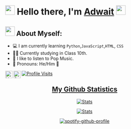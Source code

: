 #  <img src="https://cdn.discordapp.com/emojis/818707877497667635.gif?v=1" width="30px"> Hello there, I'm [Adwait](https://youtube.com/c/CHOK1NGBOMBARDI3R) <img src="https://cdn.discordapp.com/emojis/818707877497667635.gif?v=1" width="30px">

## <img src="https://cdn.discordapp.com/emojis/825569379042459698.gif?v=1" width="30px"> About Myself:
   
- 💻 I am currently learning ```Python```,```JavaScript```,```HTML```, ```CSS```
- 👨‍🎓 Currently studying in Class 10th.
- 🎵 I like to listen to Pop Music.
- 🤔 Pronouns: He/Him 👦

<a href="https://www.youtube.com/c/CHOK1NGBOMBARDI3R">
  <img align="left" alt="Youtube" width="23px" src="https://raw.githubusercontent.com/peterthehan/peterthehan/master/assets/youtube.svg" />
  
<a href="https://open.spotify.com/user/svsgp66c6wikzf3u08peke9oy">
  <img align="left" alt="Spotify" width="23px" src="https://raw.githubusercontent.com/peterthehan/peterthehan/master/assets/spotify.svg" />

![Profile Visits](https://komarev.com/ghpvc/?username=AdwaitTheDev&color=brightgreen&label=Profile-Visits&width=26px)

<h2 align="center">My Github Statistics</h2>

<div align="center">
  
  [![Stats](https://github-readme-stats.vercel.app/api?username=AdwaitTheDev&show_icons=true&theme=midnight-purple)](https://github.com/AdwaitTheDev)
  
  [![Stats](https://github-readme-stats.vercel.app/api/top-langs/?username=AdwaitTheDev&layout=compact&theme=midnight-purple)](https://github.com/AdwaitTheDev)
   
  [![spotify-github-profile](https://spotify-github-profile.vercel.app/api/view?uid=svsgp66c6wikzf3u08peke9oy&cover_image=true&theme=default&bar_color=53b14f&bar_color_cover=true)](https://github.com/kittinan/spotify-github-profile)
   
</div>

</a>
